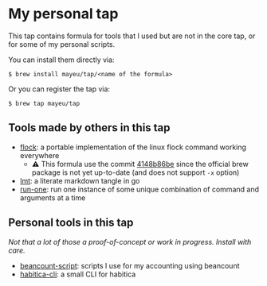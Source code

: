 # My personal tap

This tap contains formula for tools that I used but are not in the core tap,
or for some of my personal scripts.

You can install them directly via:
```
$ brew install mayeu/tap/<name of the formula>
```

Or you can register the tap via:
```
$ brew tap mayeu/tap
```

## Tools made by others in this tap

- [flock][fl]: a portable implementation of the linux flock command working
  everywhere
  - :warning: This formula use the commit
    [4148b86be](https://github.com/discoteq/flock/tree/4148b86be01bbfad45ceef1f835cc12ff395d3c0)
    since the official brew package is not yet up-to-date (and does not support
    `-x` option)
- [lmt][l]: a literate markdown tangle in go
- [run-one][r]: run one instance of some unique combination of command and
  arguments at a time

[fl]: https://github.com/discoteq/flock
[l]: https://github.com/driusan/lmt/
[r]: https://launchpad.net/run-one

## Personal tools in this tap

*Not that a lot of those a proof-of-concept or work in progress. Install with care.*

- [beancount-script][bs]: scripts I use for my accounting using beancount
- [habitica-cli][h]: a small CLI for habitica

[bs]: https://github.com/Mayeu/beancount-scripts
[h]: https://github.com/Mayeu/habitica-cli
